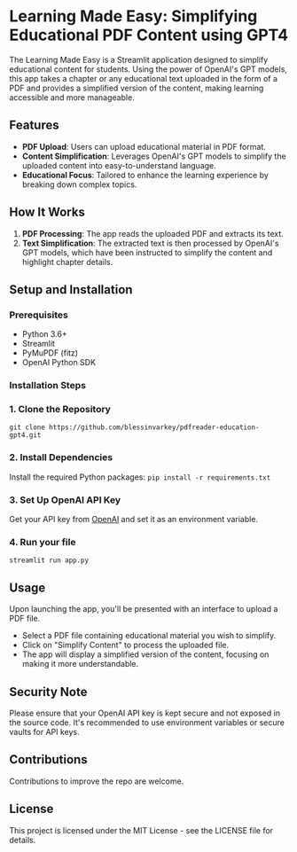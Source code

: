 # Learning Made Easy: Simplifying Educational PDF Content using GPT4

The Learning Made Easy is a Streamlit application designed to simplify educational content for students. Using the power of OpenAI's GPT models, this app takes a chapter or any educational text uploaded in the form of a PDF and provides a simplified version of the content, making learning accessible and more manageable.

## Features

- **PDF Upload**: Users can upload educational material in PDF format.
- **Content Simplification**: Leverages OpenAI's GPT models to simplify the uploaded content into easy-to-understand language.
- **Educational Focus**: Tailored to enhance the learning experience by breaking down complex topics.

## How It Works

1. **PDF Processing**: The app reads the uploaded PDF and extracts its text.
2. **Text Simplification**: The extracted text is then processed by OpenAI's GPT models, which have been instructed to simplify the content and highlight chapter details.

## Setup and Installation

### Prerequisites

- Python 3.6+
- Streamlit
- PyMuPDF (fitz)
- OpenAI Python SDK

### Installation Steps

### 1. Clone the Repository
```git clone https://github.com/blessinvarkey/pdfreader-education-gpt4.git```

### 2. Install Dependencies

Install the required Python packages:
```pip install -r requirements.txt```

### 3. Set Up OpenAI API Key

Get your API key from [OpenAI](https://openai.com/) and set it as an environment variable.

### 4. Run your file
```streamlit run app.py```


## Usage
Upon launching the app, you'll be presented with an interface to upload a PDF file.
- Select a PDF file containing educational material you wish to simplify.
- Click on "Simplify Content" to process the uploaded file.
- The app will display a simplified version of the content, focusing on making it more understandable.

## Security Note
Please ensure that your OpenAI API key is kept secure and not exposed in the source code. It's recommended to use environment variables or secure vaults for API keys. 

## Contributions
Contributions to improve the repo are welcome.

## License
This project is licensed under the MIT License - see the LICENSE file for details.

